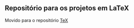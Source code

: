 ## Repositório para os projetos em LaTeX
Movido para o repositório [TeX](https://github.com/gustavovital/TeX)
